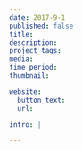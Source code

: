 ```yaml
---
date: 2017-9-1
published: false
title:
description:
project_tags:
media:
time_period:
thumbnail:

website:
  button_text:
  url:

intro: |

---
```

